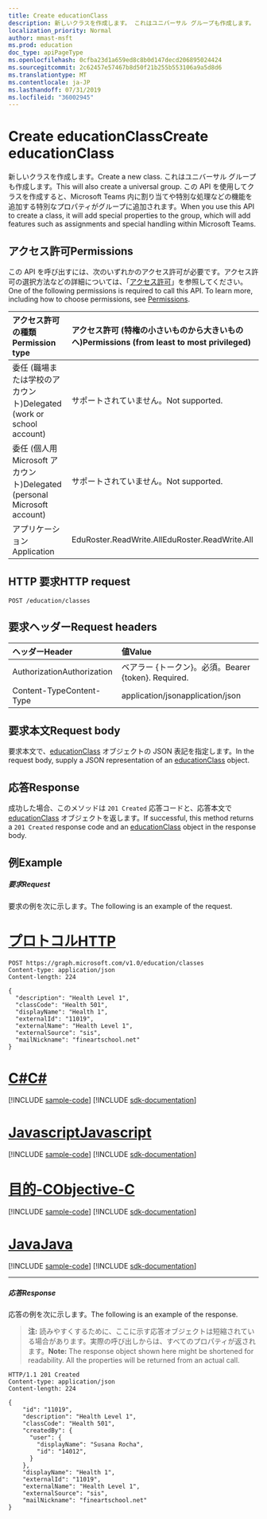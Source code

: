 ```yaml
---
title: Create educationClass
description: 新しいクラスを作成します。 これはユニバーサル グループも作成します。 この API を使用してクラスを作成すると、グループに特別なプロパティが追加されます。
localization_priority: Normal
author: mmast-msft
ms.prod: education
doc_type: apiPageType
ms.openlocfilehash: 0cfba23d1a659ed8c8b0d147decd206895024424
ms.sourcegitcommit: 2c62457e57467b8d50f21b255b553106a9a5d8d6
ms.translationtype: MT
ms.contentlocale: ja-JP
ms.lasthandoff: 07/31/2019
ms.locfileid: "36002945"
---
```

# <a name="create-educationclass"></a><span data-ttu-id="2b89f-105">Create educationClass</span><span class="sxs-lookup"><span data-stu-id="2b89f-105">Create educationClass</span></span>

<span data-ttu-id="2b89f-106">新しいクラスを作成します。</span><span class="sxs-lookup"><span data-stu-id="2b89f-106">Create a new class.</span></span> <span data-ttu-id="2b89f-107">これはユニバーサル グループも作成します。</span><span class="sxs-lookup"><span data-stu-id="2b89f-107">This will also create a universal group.</span></span> <span data-ttu-id="2b89f-108">この API を使用してクラスを作成すると、Microsoft Teams 内に割り当てや特別な処理などの機能を追加する特別なプロパティがグループに追加されます。</span><span class="sxs-lookup"><span data-stu-id="2b89f-108">When you use this API to create a class, it will add special properties to the group, which will add features such as assignments and special handling within Microsoft Teams.</span></span>

## <a name="permissions"></a><span data-ttu-id="2b89f-109">アクセス許可</span><span class="sxs-lookup"><span data-stu-id="2b89f-109">Permissions</span></span>
<span data-ttu-id="2b89f-p103">この API を呼び出すには、次のいずれかのアクセス許可が必要です。アクセス許可の選択方法などの詳細については、「[アクセス許可](/graph/permissions-reference)」を参照してください。</span><span class="sxs-lookup"><span data-stu-id="2b89f-p103">One of the following permissions is required to call this API. To learn more, including how to choose permissions, see [Permissions](/graph/permissions-reference).</span></span>

|<span data-ttu-id="2b89f-112">アクセス許可の種類</span><span class="sxs-lookup"><span data-stu-id="2b89f-112">Permission type</span></span>      | <span data-ttu-id="2b89f-113">アクセス許可 (特権の小さいものから大きいものへ)</span><span class="sxs-lookup"><span data-stu-id="2b89f-113">Permissions (from least to most privileged)</span></span>              |
|:--------------------|:---------------------------------------------------------|
|<span data-ttu-id="2b89f-114">委任 (職場または学校のアカウント)</span><span class="sxs-lookup"><span data-stu-id="2b89f-114">Delegated (work or school account)</span></span> |  <span data-ttu-id="2b89f-115">サポートされていません。</span><span class="sxs-lookup"><span data-stu-id="2b89f-115">Not supported.</span></span>  |
|<span data-ttu-id="2b89f-116">委任 (個人用 Microsoft アカウント)</span><span class="sxs-lookup"><span data-stu-id="2b89f-116">Delegated (personal Microsoft account)</span></span> |  <span data-ttu-id="2b89f-117">サポートされていません。</span><span class="sxs-lookup"><span data-stu-id="2b89f-117">Not supported.</span></span>  |
|<span data-ttu-id="2b89f-118">アプリケーション</span><span class="sxs-lookup"><span data-stu-id="2b89f-118">Application</span></span> | <span data-ttu-id="2b89f-119">EduRoster.ReadWrite.All</span><span class="sxs-lookup"><span data-stu-id="2b89f-119">EduRoster.ReadWrite.All</span></span> | 

## <a name="http-request"></a><span data-ttu-id="2b89f-120">HTTP 要求</span><span class="sxs-lookup"><span data-stu-id="2b89f-120">HTTP request</span></span>
<!-- { "blockType": "ignored" } -->
```http
POST /education/classes
```
## <a name="request-headers"></a><span data-ttu-id="2b89f-121">要求ヘッダー</span><span class="sxs-lookup"><span data-stu-id="2b89f-121">Request headers</span></span>
| <span data-ttu-id="2b89f-122">ヘッダー</span><span class="sxs-lookup"><span data-stu-id="2b89f-122">Header</span></span>       | <span data-ttu-id="2b89f-123">値</span><span class="sxs-lookup"><span data-stu-id="2b89f-123">Value</span></span> |
|:---------------|:--------|
| <span data-ttu-id="2b89f-124">Authorization</span><span class="sxs-lookup"><span data-stu-id="2b89f-124">Authorization</span></span>  | <span data-ttu-id="2b89f-p104">ベアラー {トークン}。必須。</span><span class="sxs-lookup"><span data-stu-id="2b89f-p104">Bearer {token}. Required.</span></span>  |
| <span data-ttu-id="2b89f-127">Content-Type</span><span class="sxs-lookup"><span data-stu-id="2b89f-127">Content-Type</span></span>  | <span data-ttu-id="2b89f-128">application/json</span><span class="sxs-lookup"><span data-stu-id="2b89f-128">application/json</span></span>  |

## <a name="request-body"></a><span data-ttu-id="2b89f-129">要求本文</span><span class="sxs-lookup"><span data-stu-id="2b89f-129">Request body</span></span>
<span data-ttu-id="2b89f-130">要求本文で、[educationClass](../resources/educationclass.md) オブジェクトの JSON 表記を指定します。</span><span class="sxs-lookup"><span data-stu-id="2b89f-130">In the request body, supply a JSON representation of an [educationClass](../resources/educationclass.md) object.</span></span>


## <a name="response"></a><span data-ttu-id="2b89f-131">応答</span><span class="sxs-lookup"><span data-stu-id="2b89f-131">Response</span></span>
<span data-ttu-id="2b89f-132">成功した場合、このメソッドは `201 Created` 応答コードと、応答本文で [educationClass](../resources/educationclass.md) オブジェクトを返します。</span><span class="sxs-lookup"><span data-stu-id="2b89f-132">If successful, this method returns a `201 Created` response code and an [educationClass](../resources/educationclass.md) object in the response body.</span></span>

## <a name="example"></a><span data-ttu-id="2b89f-133">例</span><span class="sxs-lookup"><span data-stu-id="2b89f-133">Example</span></span>
##### <a name="request"></a><span data-ttu-id="2b89f-134">要求</span><span class="sxs-lookup"><span data-stu-id="2b89f-134">Request</span></span>
<span data-ttu-id="2b89f-135">要求の例を次に示します。</span><span class="sxs-lookup"><span data-stu-id="2b89f-135">The following is an example of the request.</span></span>

# <a name="httptabhttp"></a>[<span data-ttu-id="2b89f-136">プロトコル</span><span class="sxs-lookup"><span data-stu-id="2b89f-136">HTTP</span></span>](#tab/http)
<!-- {
  "blockType": "request",
  "name": "create_educationclass_from_educationroot"
}-->
```http
POST https://graph.microsoft.com/v1.0/education/classes
Content-type: application/json
Content-length: 224

{
  "description": "Health Level 1",
  "classCode": "Health 501",
  "displayName": "Health 1",
  "externalId": "11019",
  "externalName": "Health Level 1",
  "externalSource": "sis",
  "mailNickname": "fineartschool.net"
}
```
# <a name="ctabcsharp"></a>[<span data-ttu-id="2b89f-137">C#</span><span class="sxs-lookup"><span data-stu-id="2b89f-137">C#</span></span>](#tab/csharp)
[!INCLUDE [sample-code](../includes/snippets/csharp/create-educationclass-from-educationroot-csharp-snippets.md)]
[!INCLUDE [sdk-documentation](../includes/snippets/snippets-sdk-documentation-link.md)]

# <a name="javascripttabjavascript"></a>[<span data-ttu-id="2b89f-138">Javascript</span><span class="sxs-lookup"><span data-stu-id="2b89f-138">Javascript</span></span>](#tab/javascript)
[!INCLUDE [sample-code](../includes/snippets/javascript/create-educationclass-from-educationroot-javascript-snippets.md)]
[!INCLUDE [sdk-documentation](../includes/snippets/snippets-sdk-documentation-link.md)]

# <a name="objective-ctabobjc"></a>[<span data-ttu-id="2b89f-139">目的-C</span><span class="sxs-lookup"><span data-stu-id="2b89f-139">Objective-C</span></span>](#tab/objc)
[!INCLUDE [sample-code](../includes/snippets/objc/create-educationclass-from-educationroot-objc-snippets.md)]
[!INCLUDE [sdk-documentation](../includes/snippets/snippets-sdk-documentation-link.md)]

# <a name="javatabjava"></a>[<span data-ttu-id="2b89f-140">Java</span><span class="sxs-lookup"><span data-stu-id="2b89f-140">Java</span></span>](#tab/java)
[!INCLUDE [sample-code](../includes/snippets/java/create-educationclass-from-educationroot-java-snippets.md)]
[!INCLUDE [sdk-documentation](../includes/snippets/snippets-sdk-documentation-link.md)]

---


##### <a name="response"></a><span data-ttu-id="2b89f-141">応答</span><span class="sxs-lookup"><span data-stu-id="2b89f-141">Response</span></span>
<span data-ttu-id="2b89f-142">応答の例を次に示します。</span><span class="sxs-lookup"><span data-stu-id="2b89f-142">The following is an example of the response.</span></span> 

><span data-ttu-id="2b89f-p105">**注:** 読みやすくするために、ここに示す応答オブジェクトは短縮されている場合があります。実際の呼び出しからは、すべてのプロパティが返されます。</span><span class="sxs-lookup"><span data-stu-id="2b89f-p105">**Note:** The response object shown here might be shortened for readability. All the properties will be returned from an actual call.</span></span>

<!-- {
  "blockType": "response",
  "truncated": true,
  "@odata.type": "microsoft.graph.educationClass"
} -->
```http
HTTP/1.1 201 Created
Content-type: application/json
Content-length: 224

{
    "id": "11019",
    "description": "Health Level 1",
    "classCode": "Health 501",
    "createdBy": {
      "user": {
        "displayName": "Susana Rocha",
        "id": "14012",
      }
    },
    "displayName": "Health 1",
    "externalId": "11019",
    "externalName": "Health Level 1",
    "externalSource": "sis",
    "mailNickname": "fineartschool.net"
}
```

<!-- uuid: 8fcb5dbc-d5aa-4681-8e31-b001d5168d79
2015-10-25 14:57:30 UTC -->
<!-- {
  "type": "#page.annotation",
  "description": "Create educationClass",
  "keywords": "",
  "section": "documentation",
  "tocPath": "",
  "suppressions": [
  ]
}-->
